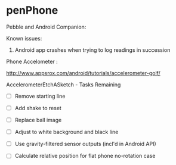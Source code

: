 # penPhone

Pebble and Android Companion:

Known issues:

1. Android app crashes when trying to log readings in succession

Phone Accelometer :

http://www.appsrox.com/android/tutorials/accelerometer-golf/


AccelerometerEtchASketch - Tasks Remaining

- [ ] Remove starting line
- [ ] Add shake to reset
- [ ] Replace ball image
- [ ] Adjust to white background and black line
- [ ] Use gravity-filtered sensor outputs (incl'd in Android API)
- [ ] Calculate relative position for flat phone no-rotation case
 

